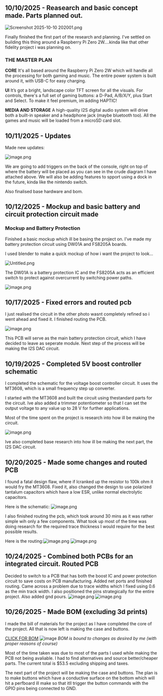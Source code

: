<!--
  ===================    !!READ THIS NOTICE!!   ====================
  DO NOT edit this file manually. Your changes WILL BE OVERWRITTEN!
  This journal is auto generated and updated by Hack Club Blueprint.
  To edit this file, please edit your journal entries on Blueprint.
  ==================================================================
-->

## 10/10/2025 - Reasearch and basic concept made. Parts planned out.   

![Screenshot 2025-10-10 202001.png](https://blueprint.hackclub.com/user-attachments/blobs/proxy/eyJfcmFpbHMiOnsiZGF0YSI6MTQyMywicHVyIjoiYmxvYl9pZCJ9fQ==--0c7749ea35955f57ea7d3ae6c54a21cdcef9f91d/Screenshot%202025-10-10%20202001.png)


Finally finished the first part of the research and planning. I've settled on building this thing around a Raspberry Pi Zero 2W....kinda like that other fidelity project i was planning on.

### **THE MASTER PLAN** 

**CORE**
It's all based around the Raspberry Pi Zero 2W which will handle all the processing for both gaming and music. The entire power system is built around it, with USB-C for easy charging.

**UI**
It’s got a bright, landscape color TFT screen for all the visuals. For controls, there's a full set of gaming buttons: a D-Pad, A/B/X/Y, plus Start and Select. To make it feel premium, im adding HAPTIC!

**MEDIA AND STORAGE**
A high-quality I2S digital audio system will drive both a built-in speaker and a headphone jack (maybe bluetooth too). All the games and music will be loaded from a microSD card slot.
  

## 10/11/2025 - Updates  

Made new updates:

![image.png](https://blueprint.hackclub.com/user-attachments/blobs/proxy/eyJfcmFpbHMiOnsiZGF0YSI6MTU4NiwicHVyIjoiYmxvYl9pZCJ9fQ==--a7f2ce0014a6746b25e8514eb4c25f435e6ef54d/image.png)

We are going to add triggers on the back of the console, right on top of where the battery will be placed as you can see in the crude diagram I have attached above. We will also be adding features to spport using a dock in the future, kinda like the nintendo switch. 

Also finalised base hardware and bom.  

## 10/12/2025 - Mockup and basic battery and circuit protection circuit made  

### Mockup and Battery Protection

Finished a basic mockup which ill be basing the project on. I've made my battery protection circuit using DW01A and FS8205A boards.

I used blender to make a quick mockup of how i want the project to look...

![Untitled.png](https://blueprint.hackclub.com/user-attachments/blobs/proxy/eyJfcmFpbHMiOnsiZGF0YSI6MTgxNywicHVyIjoiYmxvYl9pZCJ9fQ==--0505987a06f4b2b2bccd1a6722b318b582325108/Untitled.png)

The DW01A is a battery protection IC and the FS8205A acts as an efficient switch to protect against overcurrent by switching power paths.

![image.png](https://blueprint.hackclub.com/user-attachments/blobs/proxy/eyJfcmFpbHMiOnsiZGF0YSI6MTgxNiwicHVyIjoiYmxvYl9pZCJ9fQ==--c65b9621058c599788100a1014e262baa41e53cb/image.png)



  

## 10/17/2025 - Fixed errors and routed pcb  

I just realised the circuit in the other photo wasnt completely refined so i went ahead and fixed it. I finished routing the PCB.

![image.png](https://blueprint.hackclub.com/user-attachments/blobs/proxy/eyJfcmFpbHMiOnsiZGF0YSI6MjY3MCwicHVyIjoiYmxvYl9pZCJ9fQ==--43585fa02d8569df054cae1f6d21a50afab4ce46/image.png)

This PCB will serve as the main battery protection circuit, which I have decided to leave as seperate module. Next step of the process will be making the I2S DAC circuit.
   

## 10/19/2025 - Completed 5V boost controller schematic  

I completed the schematic for the voltage boost controller circuit. It uses the MT3608, which is a small frequency step up converter.

I started with the MT3608 and built the circuit using thestandard parts for the circuit. Ive also added a trimmer potentiometer so that I can set the output voltage to any value up to 28 V for further applications.

Most of the time spent on the project is research into how ill be making the circuit.

![image.png](https://blueprint.hackclub.com/user-attachments/blobs/proxy/eyJfcmFpbHMiOnsiZGF0YSI6MzIxMCwicHVyIjoiYmxvYl9pZCJ9fQ==--61ebe0209c93ddc33478163cc6b67de85e4f377c/image.png)

Ive also completed base research into how ill be making the next part, the I2S DAC circuit.
  

## 10/20/2025 - Made some changes and routed PCB  

I found a fatal design flaw, where if Icranked up the resistor to 100k ohm it would fry the MT3608. Fixed it, also changed the design to use polarized tantalum capacitors which have a low ESR, unlike normal electrolytic capacitors.

Here is the schematic: ![image.png](https://blueprint.hackclub.com/user-attachments/blobs/proxy/eyJfcmFpbHMiOnsiZGF0YSI6MzcwNywicHVyIjoiYmxvYl9pZCJ9fQ==--ac5e396a5d18671cd47c1b22fced18a5b1a064e4/image.png)


I also finished routing the pcb, which took around 30 mins as it was rather simple wih only a few components. What took up most of the time was doing research for the required trace thickness I would require for the best possible results.

Here is the routing:![image.png](https://blueprint.hackclub.com/user-attachments/blobs/proxy/eyJfcmFpbHMiOnsiZGF0YSI6MzcwOSwicHVyIjoiYmxvYl9pZCJ9fQ==--782a4e5418eb9aedaea3a475bedaf20fd9d55f8e/image.png)
![image.png](https://blueprint.hackclub.com/user-attachments/blobs/proxy/eyJfcmFpbHMiOnsiZGF0YSI6MzcxMCwicHVyIjoiYmxvYl9pZCJ9fQ==--51c46de73423641909954369e43dbd8f8cccd658/image.png)


  

## 10/24/2025 - Combined both PCBs for an integrated circuit. Routed PCB  

Decided to switch to a PCB that has both the boost IC and power protection circuit to save costs on PCB manufacturing. Added net ports and finished routing. Came across a problem due to trace widths which I fixed using 0.6 as the min track width. I also positioned the pins strategically for the entire project. Also added gnd pours. ![image.png](https://blueprint.hackclub.com/user-attachments/blobs/proxy/eyJfcmFpbHMiOnsiZGF0YSI6NTE0NSwicHVyIjoiYmxvYl9pZCJ9fQ==--e1553524465f3c02ade97b6634c93f7aa9bc5f7a/image.png)
![image.png](https://blueprint.hackclub.com/user-attachments/blobs/proxy/eyJfcmFpbHMiOnsiZGF0YSI6NTE0NiwicHVyIjoiYmxvYl9pZCJ9fQ==--9ec7af47c365ba742ca63fef115180689883b18a/image.png)

  

## 10/26/2025 - Made BOM (excluding 3d prints)  

I made the bill of materials for the project as I have completed the core of the project. All that is now left is making the case and buttons.

[CLICK FOR BOM](/user-attachments/blobs/proxy/eyJfcmFpbHMiOnsiZGF0YSI6NTc0NCwicHVyIjoiYmxvYl9pZCJ9fQ==--6ad8c8fefc4a8e7eb8322191a9bfb185391957a7/Unnamed%20List(1)%20-%20My%20Lists%20Worksheet.csv)
![image](https://blueprint.hackclub.com/user-attachments/blobs/proxy/eyJfcmFpbHMiOnsiZGF0YSI6NTc0NiwicHVyIjoiYmxvYl9pZCJ9fQ==--cbbeb7b4de2e707f3577f89704fc3e6af3a01b63/image.png)
_BOM is bound to changes as desired by me (with proper reasons of course)_

Most of the time taken was due to most of the parts I used while making the PCB not being avaliable. I had to find alternatives and source better/cheaper parts. The current total is $53.5 excluding shipping and taxes. 

The next part of the project will be making the case and buttons. The plan is to make buttons which have a conductive surface on the bottom which will hit a perfboard ill make so that itll trigger the button commands with the GPIO pins being connected to GND.  

